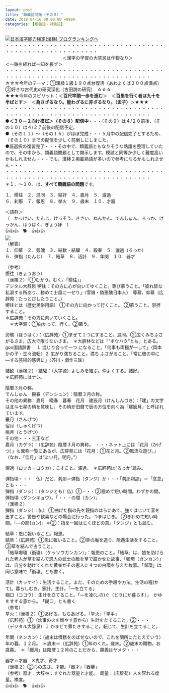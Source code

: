 ```yaml
---
layout: post
title: "類義語問題（その５）"
date: 2018-04-16 00:00:00 +0900
categories: [類義語・対義語]
---
```


[![](/syuusyuu9701/assets/images/類義語問題（その５）-br_c_3028_1.gif)](http://blog.with2.net/link.php?1659096:3028 "日本漢字能力検定(漢検) ブログランキングへ")[日本漢字能力検定(漢検) ブログランキングへ](http://blog.with2.net/link.php?1659096:3028)  
・・・・・・・・・・・・・・・・・・・・・・・・・・・・・・・・・・・・・・・・・・・・・・・・・・・・・・・・・  
　　　　　　　　　　　　　＜漢字の学習の大禁忌は作輟なり＞　　　　　　　　　＜一跌を経れば一知を長ず＞  
・・・・・・・・・・・・・・・・・・・・・・・・・・・・・・・・・・・・・・・・・・・・・・・・・・・・・・・・・・・・・・・・・・・・・  
☆☆☆今年のテーマ：①漢検１級１９０点台復活（あわよくば２００点満点）　②好きな古代史の研究深化（古田説の研究）　☆☆☆  
★★★今年のスピリット：＜**百尺竿頭一歩を進む**＞　＜**百里を行く者は九十を半ばとす**＞　＜**為さざるなり。能わざるに非ざるなり。（孟子）**＞★★★  
・・・・・・・・・・・・・・・・・・・・・・・・・・・・・・・・・・・・・・・・・・・・・・・・・・・・・・・・・・・・・・・・・・・・・  
**●＜３０－１向け模試＞（その８）配信中**・・・（その９）は４/２０前後、（その１０）は４/２７前後の配信予定。  
●（その１１）～（その１６）がほぼ完成・・・５月中の配信完了とするため、（その１０）までの配信を少しく前倒しにしました。  
●語選択の復習完了・・・その中で、類義語ともなりそうな熟語を整理していたので、その中から、類義語問題として開示します。模試と同等か少しく難度高いかもしれません・・・でも、漢検２掲載熟語が多いので参考になるかもしれません・・・  
・・・・・・・・・・・・・・・・・・・・・・・・・・・・・・・・・・・・・・・・・・・・・・・・・・・・・・・・・・・・・・・・・・・・・  
＊１．～１０．は、**すべて類義語の問題**です。  
  
１．嚮往　２．混同　３．結好　４．嘉月　５．濾過  
６．刹那　７．報恩　８．挙火　９．歳末　１０．才器  
  
＜語群＞  
（　かっけい、たんじ、けっそう、きさい、ねんかん、でんしゅん、ろっか、けっかん、ほうはく、ぎょうぼ　）  
👍👍👍　🐕　👍👍👍  
![](/syuusyuu9701/assets/images/類義語問題（その５）-5a8acfdfaead6fae1108434fb99adaf0.png)  
（解答）  
１．仰慕　２．旁魄　３．結歓・結驩　４．殿春　５．漉過（ろっか）  
６．弾指（たんじ）　７．結草　８．活計　９．年関　１０．器才  
  
（参考）  
嚮往（きょうおう）  
（漢検２）「①むかう。むく。「嚮往」」  
デジタル大辞泉 嚮往：その方に心が向いてゆくこと。尊び慕うこと。「彼れ皆な私淑する所あり、務めて士風に―せり」〈雪嶺・偽悪醜日本人〉　尊慕、仰慕（広辞苑：たっとびしたうこと。）  
嚮往とは（歴史民俗用語） ①その方に向かって行くこと。 ②慕うこと。崇拝すること。  
＊広辞苑：その方に向いていくこと。  
　＊大字源：①向かって、行く。②慕う。  
  
旁魄（ほうはく）：（広辞苑）①まぜて１つにすること。混同。②広くみちふさがるさま。広大で限りないさま。　＊大辞林などは「“ボウハク”とも」とある。goo国語辞書　 １ 混じり合って一つ になること。「何事も両極が―して」〈岡本かの子・生々流転〉２ 広がり満ちること。満ち ふさがること。「常に彼の中に―する芸術的感興に」〈芥川・戯作三昧〉  
  
結歓（漢検２）・結驩：（大字源）よしみを結ぶ。仲よくする。結好。  
＊広辞苑にはナシ。  
  
陰暦３月の称。  
でんしゅん　殿春（デンシュン）：陰暦３月の称。　  
その他の異称：嘉月　晩春　暮春　花月　建辰月（けんしんづき）：「建」の文字は北斗七星の柄を意味し、その柄が旧暦で辰の方位を向く為「建辰月」と呼ばれています。   
蚕月（さんげつ）   
宿月（しゅくげつ）   
桃月（とうげつ）  
その他・・・三正など   
嘉月（カゲツ）：（広辞苑）陰暦３月の異称。　・・・ネット上には「花月（かげつ）」も異称一覧にあるが、広辞苑には「花月：①花と月。②風流な遊び。」（なお、「佳月」は“よい月。明月。”）  
  
漉過（ロッカ・ロクカ）：こすこと。濾過。　＊広辞苑は“ろっか”読み。  
  
弾指頃・・・　仏）だと、刹那＝弾指（タンジ）か・・・「刹那刹那」＝「念念」とも・・・  
弾指（ダンシ）：（タンジとも）仏）①・・・②極めて短い時間。わずかの間。弾指頃（ダンシキョウ）。「・・・の間（カン）」  
（漢検２）  
弾指（ダンシ）：仏） ①曲げた指の先を親指のはらにあて、強くはじいて音を出すこと。警告や歓喜などの場合に行った。つまはじき。 ②きわめて短い時間。「―の間(カン)」＊②：指を一回はじくほどの意。「タンジ」とも読む。  
  
結草：恩に報いること。報恩。  
結草：（広辞苑）①恩に報いること。②草の庵を造り、隠遁生活をすること。③草を結んで占うこと。  
「結草啣環（銜環）（ケッソウガンカン）」：報恩のこと。「結草」は、娘を助けられた老人が草を結んで恩人の武士の敵を草で躓かせた故事、「啣環（ガンカン）」は、自分を助けてくれた黄雀がその恩人に４つの白環を与えた故事。「啣環」は同じ意味で「銜環」とも書く。  
  
活計（カッケイ）：生活すること。また、そのための手段や方法。生活の糧(かて)。暮らしむき。家計。生計。「―を立てる」  
糊口（ココウ）：生計を立てること。「―を凌(しの)ぐ（どうにか暮らす）」　かゆをすする意から。　「餬口」とも書く  
（参考）  
挙火：（漢検２）①あげる。もちあげる。「挙火」「挙手」  
（広辞苑）①（炊事の火を燃やす意から）生計をたてること。②・・・  
（デジタル大辞泉）１ かまどで煮たきすること。転じて、生計を立てること。  
  
年関（ネンカン）：（歳末は債務をのばせないので、これを関所にたとえていう）年の暮。１２月。　＊歳末＝（広辞苑）①年のくれ。歳末。②歳末の贈物。お歳暮。　＊「臘月」は陰暦１２月のことだから、類義はヤメタ・・・  
  
器才＝才器　✕鬼才、奇才  
（漢検２）②心の広さ。才能。「器才」「器量」  
（参考）器才：大辞林：すぐれた器量と才能。　局量：（広辞苑）人を容れる度量。襟度。  
👍👍👍　🐕　👍👍👍
